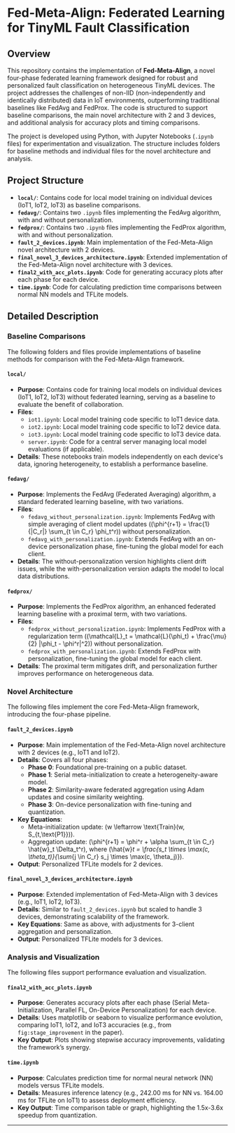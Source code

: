 # Fed-Meta-Align: Federated Learning for TinyML Fault Classification

## Overview
This repository contains the implementation of **Fed-Meta-Align**, a novel four-phase federated learning framework designed for robust and personalized fault classification on heterogeneous TinyML devices. The project addresses the challenges of non-IID (non-independently and identically distributed) data in IoT environments, outperforming traditional baselines like FedAvg and FedProx. The code is structured to support baseline comparisons, the main novel architecture with 2 and 3 devices, and additional analysis for accuracy plots and timing comparisons.

The project is developed using Python, with Jupyter Notebooks (`.ipynb` files) for experimentation and visualization. The structure includes folders for baseline methods and individual files for the novel architecture and analysis.

## Project Structure
- **`local/`**: Contains code for local model training on individual devices (IoT1, IoT2, IoT3) as baseline comparisons.
- **`fedavg/`**: Contains two `.ipynb` files implementing the FedAvg algorithm, with and without personalization.
- **`fedprox/`**: Contains two `.ipynb` files implementing the FedProx algorithm, with and without personalization.
- **`fault_2_devices.ipynb`**: Main implementation of the Fed-Meta-Align novel architecture with 2 devices.
- **`final_novel_3_devices_architecture.ipynb`**: Extended implementation of the Fed-Meta-Align novel architecture with 3 devices.
- **`final2_with_acc_plots.ipynb`**: Code for generating accuracy plots after each phase for each device.
- **`time.ipynb`**: Code for calculating prediction time comparisons between normal NN models and TFLite models.

## Detailed Description

### Baseline Comparisons
The following folders and files provide implementations of baseline methods for comparison with the Fed-Meta-Align framework.

#### `local/`
- **Purpose**: Contains code for training local models on individual devices (IoT1, IoT2, IoT3) without federated learning, serving as a baseline to evaluate the benefit of collaboration.
- **Files**:
  - `iot1.ipynb`: Local model training code specific to IoT1 device data.
  - `iot2.ipynb`: Local model training code specific to IoT2 device data.
  - `iot3.ipynb`: Local model training code specific to IoT3 device data.
  - `server.ipynb`: Code for a central server managing local model evaluations (if applicable).
- **Details**: These notebooks train models independently on each device's data, ignoring heterogeneity, to establish a performance baseline.

#### `fedavg/`
- **Purpose**: Implements the FedAvg (Federated Averaging) algorithm, a standard federated learning baseline, with two variations.
- **Files**:
  - `fedavg_without_personalization.ipynb`: Implements FedAvg with simple averaging of client model updates (\(\phi^{r+1} = \frac{1}{|C_r|} \sum_{t \in C_r} \phi_t^r\)) without personalization.
  - `fedavg_with_personalization.ipynb`: Extends FedAvg with an on-device personalization phase, fine-tuning the global model for each client.
- **Details**: The without-personalization version highlights client drift issues, while the with-personalization version adapts the model to local data distributions.

#### `fedprox/`
- **Purpose**: Implements the FedProx algorithm, an enhanced federated learning baseline with a proximal term, with two variations.
- **Files**:
  - `fedprox_without_personalization.ipynb`: Implements FedProx with a regularization term (\(\mathcal{L}_t = \mathcal{L}(\phi_t) + \frac{\mu}{2} \|\phi_t - \phi^r\|^2\)) without personalization.
  - `fedprox_with_personalization.ipynb`: Extends FedProx with personalization, fine-tuning the global model for each client.
- **Details**: The proximal term mitigates drift, and personalization further improves performance on heterogeneous data.

### Novel Architecture
The following files implement the core Fed-Meta-Align framework, introducing the four-phase pipeline.

#### `fault_2_devices.ipynb`
- **Purpose**: Main implementation of the Fed-Meta-Align novel architecture with 2 devices (e.g., IoT1 and IoT2).
- **Details**: Covers all four phases:
  - **Phase 0**: Foundational pre-training on a public dataset.
  - **Phase 1**: Serial meta-initialization to create a heterogeneity-aware model.
  - **Phase 2**: Similarity-aware federated aggregation using Adam updates and cosine similarity weighting.
  - **Phase 3**: On-device personalization with fine-tuning and quantization.
- **Key Equations**:
  - Meta-initialization update: \(w \leftarrow \text{Train}(w, S_{t,\text{P1}})\).
  - Aggregation update: \(\phi^{r+1} = \phi^r + \alpha \sum_{t \in C_r} \hat{w}_t \Delta_t^r\), where \(\hat{w}_t = \frac{s_t \times \max(c, \theta_t)}{\sum_{j \in C_r} s_j \times \max(c, \theta_j)}\).
- **Output**: Personalized TFLite models for 2 devices.

#### `final_novel_3_devices_architecture.ipynb`
- **Purpose**: Extended implementation of Fed-Meta-Align with 3 devices (e.g., IoT1, IoT2, IoT3).
- **Details**: Similar to `fault_2_devices.ipynb` but scaled to handle 3 devices, demonstrating scalability of the framework.
- **Key Equations**: Same as above, with adjustments for 3-client aggregation and personalization.
- **Output**: Personalized TFLite models for 3 devices.

### Analysis and Visualization
The following files support performance evaluation and visualization.

#### `final2_with_acc_plots.ipynb`
- **Purpose**: Generates accuracy plots after each phase (Serial Meta-Initialization, Parallel FL, On-Device Personalization) for each device.
- **Details**: Uses matplotlib or seaborn to visualize performance evolution, comparing IoT1, IoT2, and IoT3 accuracies (e.g., from `fig:stage_improvement` in the paper).
- **Key Output**: Plots showing stepwise accuracy improvements, validating the framework’s synergy.

#### `time.ipynb`
- **Purpose**: Calculates prediction time for normal neural network (NN) models versus TFLite models.
- **Details**: Measures inference latency (e.g., 242.00 ms for NN vs. 164.00 ms for TFLite on IoT1) to assess deployment efficiency.
- **Key Output**: Time comparison table or graph, highlighting the 1.5x-3.6x speedup from quantization.

---
